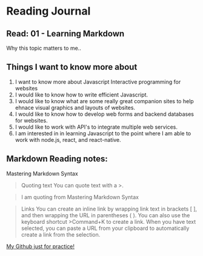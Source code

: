 # Reading Journal 

## Read: 01 - Learning Markdown

Why this topic matters to me.. 

## Things I want to know more about

1. I want to know more about Javascript Interactive programming for websites 
2. I would like to know how to write efficient Javascript. 
3. I would like to know what are some really great companion sites to help ehnace visual graphics and layouts of websites. 
4. I would like to know how to develop web forms and backend databases for websites. 
5. I would like to work with API's to integrate multiple web services. 
6. I am interested in in learning Javascript to the point where I am able to work with node.js, react, and react-native. 

## Markdown Reading notes: 

Mastering Markdown Syntax 

>Quoting text
You can quote text with a >.

>I am quoting from Mastering Markdown Syntax

>Links
>You can create an inline link by wrapping link text in brackets [ ], and then wrapping the URL in parentheses ( ). You can also use the keyboard shortcut >Command+K to create a link. When you have text selected, you can paste a URL from your clipboard to automatically create a link from the selection.

[My Github just for practice!](https://github.com/toddrutherfordworld/LearningMarkdown102/edit/main/README.md)










